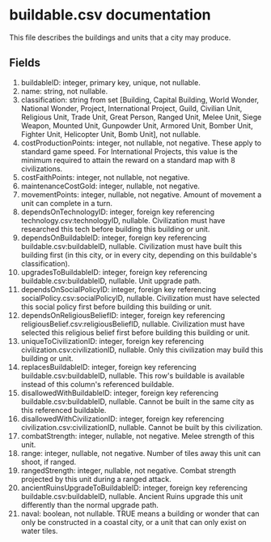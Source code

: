 # buildable.csv documentation

This file describes the buildings and units that a city may produce.

## Fields
1. buildableID: integer, primary key, unique, not nullable.
1. name: string, not nullable.
1. classification: string from set [Building, Capital Building, World Wonder, National Wonder, Project, International Project, Guild, Civilian Unit, Religious Unit, Trade Unit, Great Person, Ranged Unit, Melee Unit, Siege Weapon, Mounted Unit, Gunpowder Unit, Armored Unit, Bomber Unit, Fighter Unit, Helicopter Unit, Bomb Unit], not nullable.
1. costProductionPoints: integer, not nullable, not negative. These apply to standard game speed. For International Projects, this value is the minimum required to attain the reward on a standard map with 8 civilizations.
1. costFaithPoints: integer, not nullable, not negative.
1. maintenanceCostGold: integer, nullable, not negative.
1. movementPoints: integer, nullable, not negative. Amount of movement a unit can complete in a turn.
1. dependsOnTechnologyID: integer, foreign key referencing technology.csv:technologyID, nullable. Civilization must have researched this tech before building this building or unit.
1. dependsOnBuildableID: integer, foreign key referencing buildable.csv:buildableID, nullable. Civilization must have built this building first (in this city, or in every city, depending on this buildable's classification).
1. upgradesToBuildableID: integer, foreign key referencing buildable.csv:buildableID, nullable. Unit upgrade path.
1. dependsOnSocialPolicyID: integer, foreign key referencing socialPolicy.csv:socialPolicyID, nullable. Civilization must have selected this social policy first before building this building or unit.
1. dependsOnReligiousBeliefID: integer, foreign key referencing religiousBelief.csv:religiousBeliefID, nullable. Civilization must have selected this religious belief first before building this building or unit.
1. uniqueToCivilizationID: integer, foreign key referencing civilization.csv:civilizationID, nullable. Only this civilization may build this building or unit.
1. replacesBuildableID: integer, foreign key referencing buildable.csv:buildableID, nullable. This row's buildable is available instead of this column's referenced buildable.
1. disallowedWithBuildableID: integer, foreign key referencing buildable.csv:buildableID, nullable. Cannot be built in the same city as this referenced buildable.
1. disallowedWithCivilizationID: integer, foreign key referencing civilization.csv:civilizationID, nullable. Cannot be built by this civilization.
1. combatStrength: integer, nullable, not negative. Melee strength of this unit.
1. range: integer, nullable, not negative. Number of tiles away this unit can shoot, if ranged.
1. rangedStrength: integer, nullable, not negative. Combat strength projected by this unit during a ranged attack.
1. ancientRuinsUpgradeToBuildableID: integer, foreign key referencing buildable.csv:buildableID, nullable. Ancient Ruins upgrade this unit differently than the normal upgrade path.
1. naval: boolean, not nullable. TRUE means a building or wonder that can only be constructed in a coastal city, or a unit that can only exist on water tiles.